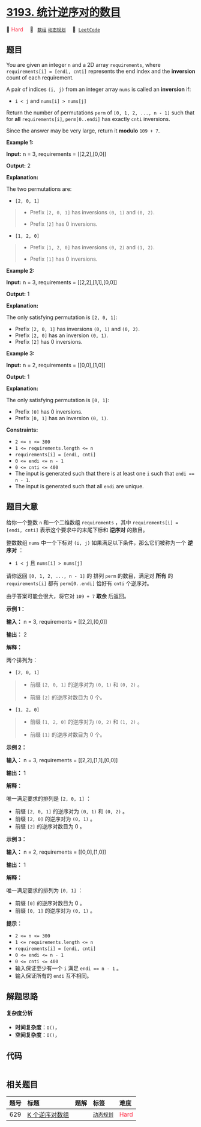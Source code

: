 # [3193. 统计逆序对的数目](https://leetcode.com/problems/count-the-number-of-inversions)

🔴 <font color=#ff334b>Hard</font>&emsp; 🔖&ensp; [`数组`](/tag/array.md) [`动态规划`](/tag/dynamic-programming.md)&emsp; 🔗&ensp;[`LeetCode`](https://leetcode.com/problems/count-the-number-of-inversions)

## 题目

You are given an integer `n` and a 2D array `requirements`, where
`requirements[i] = [endi, cnti]` represents the end index and the
**inversion** count of each requirement.

A pair of indices `(i, j)` from an integer array `nums` is called an
**inversion** if:

  * `i < j` and `nums[i] > nums[j]`

Return the number of permutations `perm` of `[0, 1, 2, ..., n - 1]` such that
for **all** `requirements[i]`, `perm[0..endi]` has exactly `cnti` inversions.

Since the answer may be very large, return it **modulo** `109 + 7`.



**Example 1:**

**Input:** n = 3, requirements = [[2,2],[0,0]]

**Output:** 2

**Explanation:**

The two permutations are:

  * `[2, 0, 1]`
> 
> * Prefix `[2, 0, 1]` has inversions `(0, 1)` and `(0, 2)`.
> 
> * Prefix `[2]` has 0 inversions.
  * `[1, 2, 0]`
> 
> * Prefix `[1, 2, 0]` has inversions `(0, 2)` and `(1, 2)`.
> 
> * Prefix `[1]` has 0 inversions.

**Example 2:**

**Input:** n = 3, requirements = [[2,2],[1,1],[0,0]]

**Output:** 1

**Explanation:**

The only satisfying permutation is `[2, 0, 1]`:

  * Prefix `[2, 0, 1]` has inversions `(0, 1)` and `(0, 2)`.
  * Prefix `[2, 0]` has an inversion `(0, 1)`.
  * Prefix `[2]` has 0 inversions.

**Example 3:**

**Input:** n = 2, requirements = [[0,0],[1,0]]

**Output:** 1

**Explanation:**

The only satisfying permutation is `[0, 1]`:

  * Prefix `[0]` has 0 inversions.
  * Prefix `[0, 1]` has an inversion `(0, 1)`.



**Constraints:**

  * `2 <= n <= 300`
  * `1 <= requirements.length <= n`
  * `requirements[i] = [endi, cnti]`
  * `0 <= endi <= n - 1`
  * `0 <= cnti <= 400`
  * The input is generated such that there is at least one `i` such that `endi == n - 1`.
  * The input is generated such that all `endi` are unique.


## 题目大意

给你一个整数 `n` 和一个二维数组 `requirements` ，其中 `requirements[i] = [endi, cnti]`
表示这个要求中的末尾下标和 **逆序对** 的数目。

整数数组 `nums` 中一个下标对 `(i, j)` 如果满足以下条件，那么它们被称为一个 **逆序对**  ：

  * `i < j` 且 `nums[i] > nums[j]`

请你返回 `[0, 1, 2, ..., n - 1]` 的 排列 `perm` 的数目，满足对 **所有**  的 `requirements[i]`
都有 `perm[0..endi]` 恰好有 `cnti` 个逆序对。

由于答案可能会很大，将它对 `109 + 7` **取余**  后返回。



**示例 1：**

**输入：** n = 3, requirements = [[2,2],[0,0]]

**输出：** 2

**解释：**

两个排列为：

  * `[2, 0, 1]`
> 
> * 前缀 `[2, 0, 1]` 的逆序对为 `(0, 1)` 和 `(0, 2)` 。
> 
> * 前缀 `[2]` 的逆序对数目为 0 个。
  * `[1, 2, 0]`
> 
> * 前缀 `[1, 2, 0]` 的逆序对为 `(0, 2)` 和 `(1, 2)` 。
> 
> * 前缀 `[1]` 的逆序对数目为 0 个。

**示例 2：**

**输入：** n = 3, requirements = [[2,2],[1,1],[0,0]]

**输出：** 1

**解释：**

唯一满足要求的排列是 `[2, 0, 1]` ：

  * 前缀 `[2, 0, 1]` 的逆序对为 `(0, 1)` 和 `(0, 2)` 。
  * 前缀 `[2, 0]` 的逆序对为 `(0, 1)` 。
  * 前缀 `[2]` 的逆序对数目为 0 。

**示例 3：**

**输入：** n = 2, requirements = [[0,0],[1,0]]

**输出：** 1

**解释：**

唯一满足要求的排列为 `[0, 1]` ：

  * 前缀 `[0]` 的逆序对数目为 0 。
  * 前缀 `[0, 1]` 的逆序对为 `(0, 1)` 。





**提示：**

  * `2 <= n <= 300`
  * `1 <= requirements.length <= n`
  * `requirements[i] = [endi, cnti]`
  * `0 <= endi <= n - 1`
  * `0 <= cnti <= 400`
  * 输入保证至少有一个 `i` 满足 `endi == n - 1` 。
  * 输入保证所有的 `endi` 互不相同。


## 解题思路

#### 复杂度分析

- **时间复杂度**：`O()`，
- **空间复杂度**：`O()`，

## 代码

```javascript

```

## 相关题目

<!-- prettier-ignore -->
| 题号 | 标题 | 题解 | 标签 | 难度 |
| :------: | :------ | :------: | :------ | :------ |
| 629 | [K 个逆序对数组](https://leetcode.com/problems/k-inverse-pairs-array) |  |  [`动态规划`](/tag/dynamic-programming.md) | <font color=#ff334b>Hard</font> |